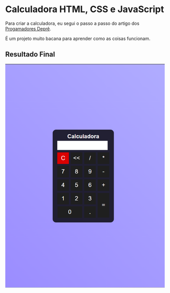 # Calculadora HTML, CSS e JavaScript

Para criar a calculadora, eu segui o passo a passo do artigo dos <a href="https://programadoresdepre.com.br/como-criar-uma-calculadora-com-html-css-e-javascript/">Progamadores Deprê</a>.

É um projeto muito bacana para aprender como as coisas funcionam.

## Resultado Final

![Calculadora](https://github.com/micheleascoli/calculadora/blob/main/calculadora-resultado.png)
